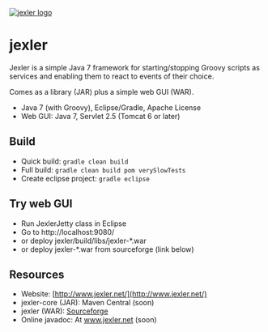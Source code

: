 [![jexler logo](http://www.jexler.net/jexler.jpg)](http:www.jexler.net/)

jexler
======

Jexler is a simple Java 7 framework for starting/stopping Groovy scripts
as services and enabling them to react to events of their choice.

Comes as a library (JAR) plus a simple web GUI (WAR).

* Java 7 (with Groovy), Eclipse/Gradle, Apache License
* Web GUI: Java 7, Servlet 2.5 (Tomcat 6 or later)

Build
-----

* Quick build: `gradle clean build`
* Full build: `gradle clean build pom verySlowTests`
* Create eclipse project: `gradle eclipse`

Try web GUI
-----------

* Run JexlerJetty class in Eclipse
* Go to http://localhost:9080/
* or deploy jexler/build/libs/jexler-*.war
* or deploy jexler-*.war from sourceforge (link below)

Resources
---------

* Website: [http://www.jexler.net/](http://www.jexler.net/)
* jexler-core (JAR): Maven Central (soon)
* jexler (WAR): [Sourceforge](https://sourceforge.net/projects/jexler/)
* Online javadoc: At www.jexler.net (soon)

